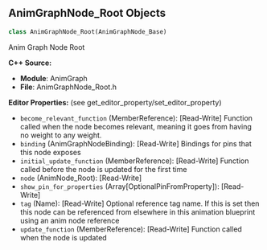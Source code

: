 ## AnimGraphNode_Root Objects

```python
class AnimGraphNode_Root(AnimGraphNode_Base)
```

Anim Graph Node Root

**C++ Source:**

- **Module**: AnimGraph
- **File**: AnimGraphNode_Root.h

**Editor Properties:** (see get_editor_property/set_editor_property)

- ``become_relevant_function`` (MemberReference):  [Read-Write] Function called when the node becomes relevant, meaning it goes from having no weight to any weight.
- ``binding`` (AnimGraphNodeBinding):  [Read-Write] Bindings for pins that this node exposes
- ``initial_update_function`` (MemberReference):  [Read-Write] Function called before the node is updated for the first time
- ``node`` (AnimNode_Root):  [Read-Write]
- ``show_pin_for_properties`` (Array[OptionalPinFromProperty]):  [Read-Write]
- ``tag`` (Name):  [Read-Write] Optional reference tag name. If this is set then this node can be referenced from elsewhere in this animation blueprint using an anim node reference
- ``update_function`` (MemberReference):  [Read-Write] Function called when the node is updated

<a id="unreal.AnimGraphNode_RotateRootBone"></a>